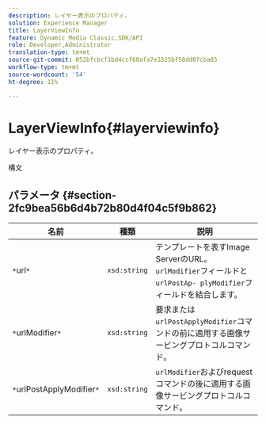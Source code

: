 ```yaml
---
description: レイヤー表示のプロパティ。
solution: Experience Manager
title: LayerViewInfo
feature: Dynamic Media Classic,SDK/API
role: Developer,Administrator
translation-type: tm+mt
source-git-commit: 052bfcbcf1bd4ccf60afa7e3325bf58dd07cba85
workflow-type: tm+mt
source-wordcount: '54'
ht-degree: 11%

---
```



# LayerViewInfo{#layerviewinfo}

レイヤー表示のプロパティ。

構文

## パラメータ {#section-2fc9bea56b6d4b72b80d4f04c5f9b862}

| 名前 | 種類 | 説明 |
|---|---|---|
| `*`url`*` | `xsd:string` | テンプレートを表すImage ServerのURL。 `urlModifier`フィールドと`urlPostAp- plyModifier`フィールドを結合します。 |
| `*`urlModifier`*` | `xsd:string` | 要求または`urlPostApplyModifier`コマンドの前に適用する画像サービングプロトコルコマンド。 |
| `*`urlPostApplyModifier`*` | `xsd:string` | `urlModifier`およびrequestコマンドの後に適用する画像サービングプロトコルコマンド。 |

